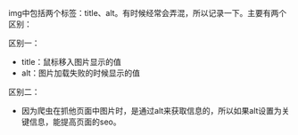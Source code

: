 img中包括两个标签：title、alt。有时候经常会弄混，所以记录一下。主要有两个区别：

区别一：

- title：鼠标移入图片显示的值
- alt：图片加载失败的时候显示的值

区别二：

- 因为爬虫在抓他页面中图片时，是通过alt来获取信息的，所以如果alt设置为关键信息，能提高页面的seo。
